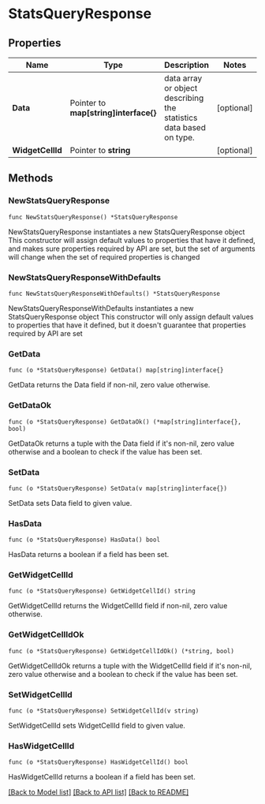 # StatsQueryResponse

## Properties

Name | Type | Description | Notes
------------ | ------------- | ------------- | -------------
**Data** | Pointer to **map[string]interface{}** | data array or object describing the statistics data based on type. | [optional] 
**WidgetCellId** | Pointer to **string** |  | [optional] 

## Methods

### NewStatsQueryResponse

`func NewStatsQueryResponse() *StatsQueryResponse`

NewStatsQueryResponse instantiates a new StatsQueryResponse object
This constructor will assign default values to properties that have it defined,
and makes sure properties required by API are set, but the set of arguments
will change when the set of required properties is changed

### NewStatsQueryResponseWithDefaults

`func NewStatsQueryResponseWithDefaults() *StatsQueryResponse`

NewStatsQueryResponseWithDefaults instantiates a new StatsQueryResponse object
This constructor will only assign default values to properties that have it defined,
but it doesn't guarantee that properties required by API are set

### GetData

`func (o *StatsQueryResponse) GetData() map[string]interface{}`

GetData returns the Data field if non-nil, zero value otherwise.

### GetDataOk

`func (o *StatsQueryResponse) GetDataOk() (*map[string]interface{}, bool)`

GetDataOk returns a tuple with the Data field if it's non-nil, zero value otherwise
and a boolean to check if the value has been set.

### SetData

`func (o *StatsQueryResponse) SetData(v map[string]interface{})`

SetData sets Data field to given value.

### HasData

`func (o *StatsQueryResponse) HasData() bool`

HasData returns a boolean if a field has been set.

### GetWidgetCellId

`func (o *StatsQueryResponse) GetWidgetCellId() string`

GetWidgetCellId returns the WidgetCellId field if non-nil, zero value otherwise.

### GetWidgetCellIdOk

`func (o *StatsQueryResponse) GetWidgetCellIdOk() (*string, bool)`

GetWidgetCellIdOk returns a tuple with the WidgetCellId field if it's non-nil, zero value otherwise
and a boolean to check if the value has been set.

### SetWidgetCellId

`func (o *StatsQueryResponse) SetWidgetCellId(v string)`

SetWidgetCellId sets WidgetCellId field to given value.

### HasWidgetCellId

`func (o *StatsQueryResponse) HasWidgetCellId() bool`

HasWidgetCellId returns a boolean if a field has been set.


[[Back to Model list]](../README.md#documentation-for-models) [[Back to API list]](../README.md#documentation-for-api-endpoints) [[Back to README]](../README.md)


